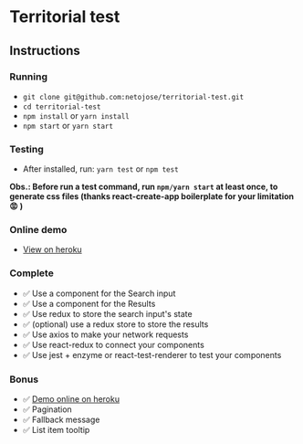 # Territorial test

## Instructions

### Running
- `git clone git@github.com:netojose/territorial-test.git`
- `cd territorial-test`
- `npm install` or `yarn install`
- `npm start` or `yarn start`

### Testing
- After installed, run: `yarn test` or `npm test`

**Obs.: Before run a test command, run `npm/yarn start` at least once, to generate css files (thanks react-create-app boilerplate for your limitation :rage: )**

### Online demo
- [View on heroku](https://territorial-test.herokuapp.com/)

### Complete
- :white_check_mark: Use a component for the Search input
- :white_check_mark: Use a component for the Results
- :white_check_mark: Use redux to store the search input's state
- :white_check_mark: (optional) use a redux store to store the results
- :white_check_mark: Use axios to make your network requests
- :white_check_mark: Use react-redux to connect your components
- :white_check_mark: Use jest + enzyme or react-test-renderer to test your components

### Bonus
- :white_check_mark: [Demo online on heroku](https://territorial-test.herokuapp.com/)
- :white_check_mark: Pagination
- :white_check_mark: Fallback message
- :white_check_mark: List item tooltip
